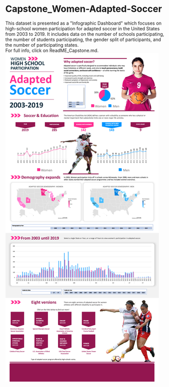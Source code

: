 # Capstone_Women-Adapted-Soccer
This dataset is presented as a "Infographic Dashboard" which focuses on high-school women participation for adapted soccer in the United States from 2003 to 2019. It includes data on the number of schools participating, the number of students participating, the gender split of participants, and the number of participating states.   
For full info, click on ReadME_Capstone.md.  
![Capstone_Screenshot_3000](Capstone_Screenshot_3000.jpg)

